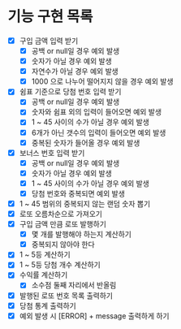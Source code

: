 # 기능 구현 목록

- [x] 구입 금액 입력 받기
    - [x] 공백 or null일 경우 예외 발생
    - [x] 숫자가 아닐 경우 예외 발생
    - [x] 자연수가 아닐 경우 예외 발생
    - [x] 1000 으로 나누어 떨어지지 않을 경우 예외 발생
- [x] 쉼표 기준으로 당첨 번호 입력 받기
    - [x] 공백 or null일 경우 예외 발생
    - [x] 숫자와 쉼표 외의 입력이 들어오면 예외 발생
    - [x] 1 ~ 45 사이의 수가 아닐 경우 예외 발생
    - [x] 6개가 아닌 갯수의 입력이 들어오면 예외 발생
    - [x] 중복된 숫자가 들어올 경우 예외 발생
- [x] 보너스 번호 입력 받기
    - [x] 공백 or null일 경우 예외 발생
    - [x] 숫자가 아닐 경우 예외 발생
    - [x] 1 ~ 45 사이의 수가 아닐 경우 예외 발생
    - [x] 당첨 번호와 중복되면 예외 발생
- [x] 1 ~ 45 범위의 중복되지 않는 랜덤 숫자 뽑기
- [x] 로또 오름차순으로 가져오기
- [x] 구입 금액 만큼 로또 발행하기
    - [x] 몇 개를 발행해야 하는지 계산하기
    - [x] 중복되지 않아야 한다
- [x] 1 ~ 5등 계산하기
- [x] 1 ~ 5등 당첨 개수 계산하기
- [x] 수익률 계산하기
    - [x] 소수점 둘째 자리에서 반올림
- [x] 발행된 로또 번호 목록 출력하기
- [x] 당첨 통계 출력하기
- [x] 예외 발생 시 [ERROR] + message 출력하게 하기
